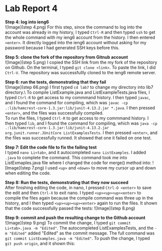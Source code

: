# Lab Report 4

**Step 4: log into ieng6**\
![Image](step 4.png)
For this step, since the command to log into the account was already in my history, I typed `Ctrl-R` and then typed `ssh` to get the whole command with my ieng6 account from the history. I then entered `<enter>`. It directly logged into the ieng6 account without asking for my password because I had generated SSH keys before this.

**Step 5: clone the fork of the repository from Gitnub account**\
![Image](step 5.png)
I copied the SSH link from the my fork of the repository on Github. On the terminal, I typed `git clone <link>`. To paste the link, I did `Ctrl-V`. The repository was successfullly cloned to the ieng6 remote server. 

**Step 6: run the tests, demonstrating that they fail**\
![Image](step 66.png)
I first typed `cd lab7` to change my directory into lib7 directory.\ 
To compile ListExample.java and ListExampleTests.java files, I typed `Ctrl-R` to get access to my commmand history. I then typed `javac`, and I found the command for compiling, which was `javac -cp .:lib/hamcrest-core-1.3.jar:lib/junit-4.13.2.jar *.java`. I then pressed `<enter>`, and the files was successfully compiled.\
To run the files, I typed `Ctrl-R` to get access to my commmand history. I then typed `lib`, and I found the command for compiling, which was `java -cp .:lib/hamcrest-core-1.3.jar:lib/junit-4.13.2.jar org.junit.runner.JUnitCore ListExamplesTests`. I then pressed `<enter>`, and the files was successfully runned. It showed that one it failed on one test.
  
**Step 7: Edit the code file to fix the failing test**\
I typed `nano Li<tab>`, and it autocompleted `nano ListExamples`. I added `.java` to complete the command. This command took me into ListExmaples.java file where I changed the code for merge() method into:
![Image](step 7.png)
I used `<up>` and `<down>` to move my cursor up and down when editing the code. 
  
**Step 8: Run the tests, demonstrating that they now succeed**\
After finishing editing the code, in nano, I pressed `Ctrl-O <enter>` to save the edit and then `Ctrl-X` to exit nano. 
I typed `<up><up><up><enter>` to compile the files again because the compile command was three up in the history, and I then typed `<up><up><up><enter>` again to run the files. It shown that the code successfully passed the tests:
![Image](step 8.png)

**Step 9: commit and push the resulting change to the Github account**\
![Image](step 9.png)
To commit the change, I typed `git commit Li<tab>.java -m "Edited"`. The <tab> autocompleted ListExamplesTests, and the `-m "Edited"` added "Edited" as the commit message. The full command was `git commit ListExamples.java -m "Edited"`.
To push the change, I typed `git push origin`, and it shown this:
